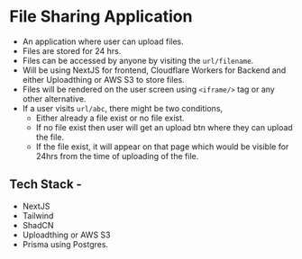 # File Sharing Application
- An application where user can upload files.
- Files are stored for 24 hrs.
- Files can be accessed by anyone by visiting the `url/filename`.
- Will be using NextJS for frontend, Cloudflare Workers for Backend and either Uploadthing or AWS S3 to store files.
- Files will be rendered on the user screen using `<iframe/>` tag or any other alternative.
- If a user visits `url/abc`, there might be two conditions,
    - Either already a file exist or no file exist.
    - If no file exist then user will get an upload btn where they can upload the file.
    - If the file exist, it will appear on that page which would be visible for 24hrs from the time of uploading of the file.

## Tech Stack - 
- NextJS
- Tailwind
- ShadCN
- Uploadthing or AWS S3
- Prisma using Postgres.